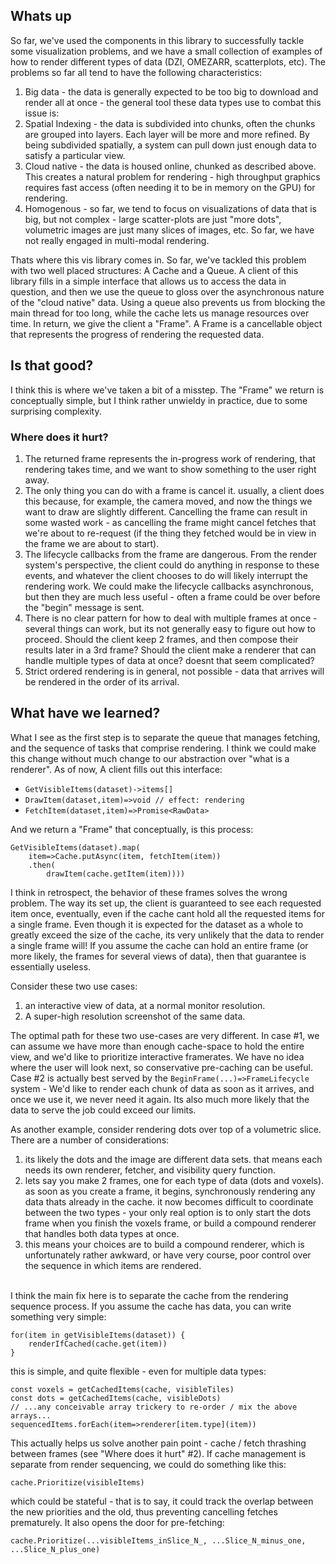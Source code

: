 ## Whats up

So far, we've used the components in this library to successfully tackle some visualization problems, and we have a small collection of examples of how to render different types of data (DZI, OMEZARR, scatterplots, etc). The problems so far all tend to have the following characteristics:

1. Big data - the data is generally expected to be too big to download and render all at once - the general tool these data types use to combat this issue is:
2. Spatial Indexing - the data is subdivided into chunks, often the chunks are grouped into layers. Each layer will be more and more refined. By being subdivided spatially, a system can pull down just enough data to satisfy a particular view.
3. Cloud native - the data is housed online, chunked as described above. This creates a natural problem for rendering - high throughput graphics requires fast access (often needing it to be in memory on the GPU) for rendering.
4. Homogenous - so far, we tend to focus on visualizations of data that is big, but not complex - large scatter-plots are just "more dots", volumetric images are just many slices of images, etc. So far, we have not really engaged in multi-modal rendering.

Thats where this vis library comes in. So far, we've tackled this problem with two well placed structures: A Cache and a Queue. A client of this library fills in a simple interface that allows us to access the data in question, and then we use the queue to gloss over the asynchronous nature of the "cloud native" data. Using a queue also prevents us from blocking the main thread for too long, while the cache lets us manage resources over time. In return, we give the client a "Frame". A Frame is a cancellable object that represents the progress of rendering the requested data.

## Is that good?

I think this is where we've taken a bit of a misstep. The "Frame" we return is conceptually simple, but I think rather unwieldy in practice, due to some surprising complexity.

### Where does it hurt?

1. The returned frame represents the in-progress work of rendering, that rendering takes time, and we want to show something to the user right away.
2. The only thing you can do with a frame is cancel it. usually, a client does this because, for example, the camera moved, and now the things we want to draw are slightly different. Cancelling the frame can result in some wasted work - as cancelling the frame might cancel fetches that we're about to re-request (if the thing they fetched would be in view in the frame we are about to start).
3. The lifecycle callbacks from the frame are dangerous. From the render system's perspective, the client could do anything in response to these events, and whatever the client chooses to do will likely interrupt the rendering work. We could make the lifecycle callbacks asynchronous, but then they are much less useful - often a frame could be over before the "begin" message is sent.
4. There is no clear pattern for how to deal with multiple frames at once - several things can work, but its not generally easy to figure out how to proceed. Should the client keep 2 frames, and then compose their results later in a 3rd frame? Should the client make a renderer that can handle multiple types of data at once? doesnt that seem complicated?
5. Strict ordered rendering is in general, not possible - data that arrives will be rendered in the order of its arrival.

## What have we learned?

What I see as the first step is to separate the queue that manages fetching, and the sequence of tasks that comprise rendering. I think we could make this change without much change to our abstraction over "what is a renderer". As of now, A client fills out this interface:

- `GetVisibleItems(dataset)->items[]`
- `DrawItem(dataset,item)=>void // effect: rendering`
- `FetchItem(dataset,item)=>Promise<RawData>`

And we return a "Frame" that conceptually, is this process:

```
GetVisibleItems(dataset).map(
    item=>Cache.putAsync(item, fetchItem(item))
    .then(
        drawItem(cache.getItem(item))))
```

I think in retrospect, the behavior of these frames solves the wrong problem. The way its set up, the client is guaranteed to see each requested item once, eventually, even if the cache cant hold all the requested items for a single frame. Even though it is expected for the dataset as a whole to greatly exceed the size of the cache, its very unlikely that the data to render a single frame will! If you assume the cache can hold an entire frame (or more likely, the frames for several views of data), then that guarantee is essentially useless.

Consider these two use cases:

1. an interactive view of data, at a normal monitor resolution.
2. A super-high resolution screenshot of the same data.

The optimal path for these two use-cases are very different. In case #1, we can assume we have more than enough cache-space to hold the entire view, and we'd like to prioritize interactive framerates. We have no idea where the user will look next, so conservative pre-caching can be useful. Case #2 is actually best served by the `BeginFrame(...)=>FrameLifecycle` system - We'd like to render each chunk of data as soon as it arrives, and once we use it, we never need it again. Its also much more likely that the data to serve the job could exceed our limits.

As another example, consider rendering dots over top of a volumetric slice. There are a number of considerations:<BR>

1. its likely the dots and the image are different data sets. that means each needs its own renderer, fetcher, and visibility query function.
2. lets say you make 2 frames, one for each type of data (dots and voxels). as soon as you create a frame, it begins, synchronously rendering any data thats already in the cache. it now becomes difficult to coordinate between the two types - your only real option is to only start the dots frame when you finish the voxels frame, or build a compound renderer that handles both data types at once.
3. this means your choices are to build a compound renderer, which is unfortunately rather awkward, or have very course, poor control over the sequence in which items are rendered.

<BR>
I think the main fix here is to separate the cache from the rendering sequence process. If you assume the cache has data, you can write something very simple:

```
for(item in getVisibleItems(dataset)) {
    renderIfCached(cache.get(item))
}
```

this is simple, and quite flexible - even for multiple data types: <BR>

```
const voxels = getCachedItems(cache, visibleTiles)
const dots = getCachedItems(cache, visibleDots)
// ...any conceivable array trickery to re-order / mix the above arrays...
sequencedItems.forEach(item=>renderer[item.type](item))
```

This actually helps us solve another pain point - cache / fetch thrashing between frames (see "Where does it hurt" #2). If cache management is separate from render sequencing, we could do something like this:

```
cache.Prioritize(visibleItems)
```

which could be stateful - that is to say, it could track the overlap between the new priorities and the old, thus preventing cancelling fetches prematurely. It also opens the door for pre-fetching:

```
cache.Prioritize(...visibleItems_inSlice_N_, ...Slice_N_minus_one, ...Slice_N_plus_one)
```
